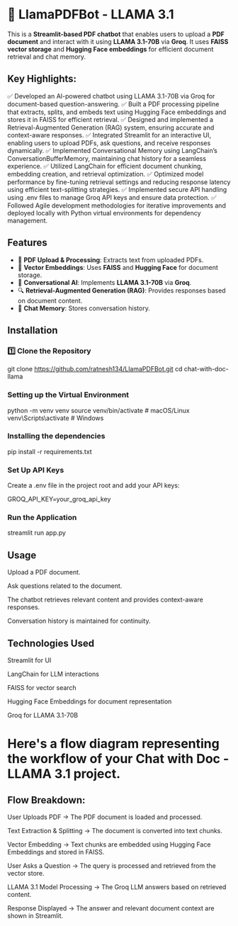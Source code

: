 # 🦙 LlamaPDFBot - LLAMA 3.1

This is a **Streamlit-based PDF chatbot** that enables users to upload a **PDF document** and interact with it using **LLAMA 3.1-70B** via **Groq**. It uses **FAISS vector storage** and **Hugging Face embeddings** for efficient document retrieval and chat memory.

## Key Highlights:
✅ Developed an AI-powered chatbot using LLAMA 3.1-70B via Groq for document-based question-answering.
✅ Built a PDF processing pipeline that extracts, splits, and embeds text using Hugging Face embeddings and stores it in FAISS for efficient retrieval.
✅ Designed and implemented a Retrieval-Augmented Generation (RAG) system, ensuring accurate and context-aware responses.
✅ Integrated Streamlit for an interactive UI, enabling users to upload PDFs, ask questions, and receive responses dynamically.
✅ Implemented Conversational Memory using LangChain’s ConversationBufferMemory, maintaining chat history for a seamless experience.
✅ Utilized LangChain for efficient document chunking, embedding creation, and retrieval optimization.
✅ Optimized model performance by fine-tuning retrieval settings and reducing response latency using efficient text-splitting strategies.
✅ Implemented secure API handling using .env files to manage Groq API keys and ensure data protection.
✅ Followed Agile development methodologies for iterative improvements and deployed locally with Python virtual environments for dependency management.

## Features
- 📄 **PDF Upload & Processing**: Extracts text from uploaded PDFs.
- 🧠 **Vector Embeddings**: Uses **FAISS** and **Hugging Face** for document storage.
- 🤖 **Conversational AI**: Implements **LLAMA 3.1-70B** via **Groq**.
- 🔍 **Retrieval-Augmented Generation (RAG)**: Provides responses based on document content.
- 💬 **Chat Memory**: Stores conversation history.

## Installation
### 1️⃣ Clone the Repository
git clone https://github.com/ratnesh134/LlamaPDFBot.git
cd chat-with-doc-llama

### Setting up the Virtual Environment
python -m venv venv
source venv/bin/activate  # macOS/Linux
venv\Scripts\activate  # Windows

### Installing the dependencies
pip install -r requirements.txt

### Set Up API Keys
Create a .env file in the project root and add your API keys:

GROQ_API_KEY=your_groq_api_key

### Run the Application
streamlit run app.py

## Usage

Upload a PDF document.

Ask questions related to the document.

The chatbot retrieves relevant content and provides context-aware responses.

Conversation history is maintained for continuity.

## Technologies Used
Streamlit for UI

LangChain for LLM interactions

FAISS for vector search

Hugging Face Embeddings for document representation

Groq for LLAMA 3.1-70B

# Here's a flow diagram representing the workflow of your Chat with Doc - LLAMA 3.1 project.

## Flow Breakdown:
User Uploads PDF → The PDF document is loaded and processed.

Text Extraction & Splitting → The document is converted into text chunks.

Vector Embedding → Text chunks are embedded using Hugging Face Embeddings and stored in FAISS.

User Asks a Question → The query is processed and retrieved from the vector store.

LLAMA 3.1 Model Processing → The Groq LLM answers based on retrieved content.

Response Displayed → The answer and relevant document context are shown in Streamlit.
